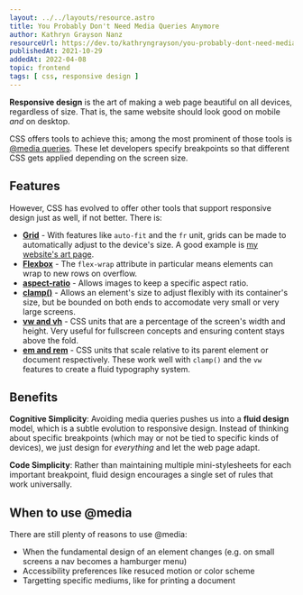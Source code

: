 ```yaml
---
layout: ../../layouts/resource.astro
title: You Probably Don't Need Media Queries Anymore
author: Kathryn Grayson Nanz
resourceUrl: https://dev.to/kathryngrayson/you-probably-dont-need-media-queries-anymore-a4j
publishedAt: 2021-10-29
addedAt: 2022-04-08
topic: frontend
tags: [ css, responsive design ]
---
```


**Responsive design** is the art of making a web page beautiful on all devices, regardless of size. That is, the same website should look good on mobile _and_ on desktop.

CSS offers tools to achieve this; among the most prominent of those tools is [@media queries](https://developer.mozilla.org/en-US/docs/Web/CSS/@media). These let developers specify breakpoints so that different CSS gets applied depending on the screen size.

## Features

However, CSS has evolved to offer other tools that support responsive design just as well, if not better. There is:

* **[Grid](https://css-tricks.com/snippets/css/complete-guide-grid/)** - With features like `auto-fit` and the `fr` unit, grids can be made to automatically adjust to the device's size. A good example is [my website's art page](https://auroratide.com/art).
* **[Flexbox](https://developer.mozilla.org/en-US/docs/Learn/CSS/CSS_layout/Flexbox)** - The `flex-wrap` attribute in particular means elements can wrap to new rows on overflow.
* **[aspect-ratio](https://developer.mozilla.org/en-US/docs/Web/CSS/aspect-ratio)** - Allows images to keep a specific aspect ratio.
* **[clamp()](https://developer.mozilla.org/en-US/docs/Web/CSS/clamp)** - Allows an element's size to adjust flexibly with its container's size, but be bounded on both ends to accomodate very small or very large screens.
* **[vw and vh](https://developer.mozilla.org/en-US/docs/Learn/CSS/Building_blocks/Values_and_units#relative_length_units)** - CSS units that are a percentage of the screen's width and height. Very useful for fullscreen concepts and ensuring content stays above the fold.
* **[em and rem](https://developer.mozilla.org/en-US/docs/Learn/CSS/Building_blocks/Values_and_units#ems_and_rems)** - CSS units that scale relative to its parent element or document respectively. These work well with `clamp()` and the `vw` features to create a fluid typography system.

## Benefits

**Cognitive Simplicity**: Avoiding media queries pushes us into a **fluid design** model, which is a subtle evolution to responsive design. Instead of thinking about specific breakpoints (which may or not be tied to specific kinds of devices), we just design for _everything_ and let the web page adapt.

**Code Simplicity**: Rather than maintaining multiple mini-stylesheets for each important breakpoint, fluid design encourages a single set of rules that work universally.

## When to use @media

There are still plenty of reasons to use @media:

* When the fundamental design of an element changes (e.g. on small screens a nav becomes a hamburger menu)
* Accessibility preferences like resuced motion or color scheme
* Targetting specific mediums, like for printing a document
